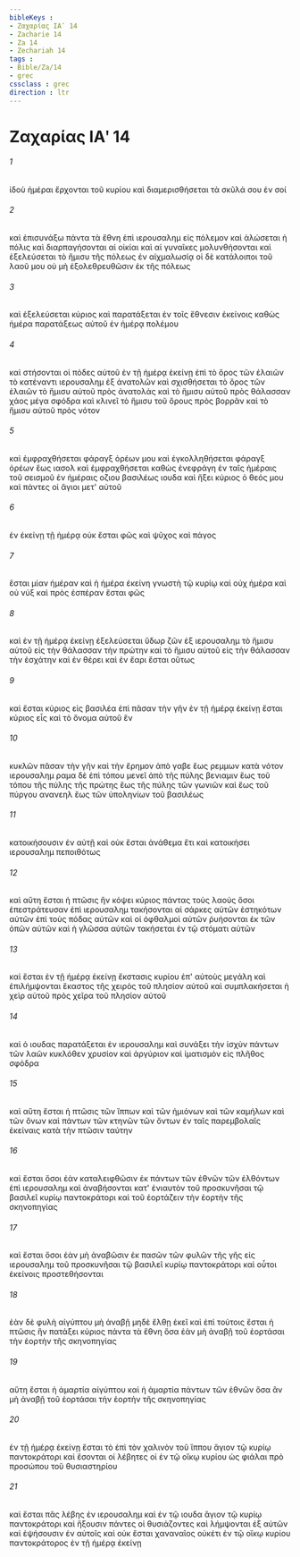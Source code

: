 ```yaml
---
bibleKeys : 
- Ζαχαρίας ΙΑʹ 14
- Zacharie 14
- Za 14
- Zechariah 14
tags : 
- Bible/Za/14
- grec
cssclass : grec
direction : ltr
---
```


# Ζαχαρίας ΙΑʹ 14

###### 1
ἰδοὺ ἡμέραι ἔρχονται τοῦ κυρίου καὶ διαμερισθήσεται τὰ σκῦλά σου ἐν σοί
###### 2
καὶ ἐπισυνάξω πάντα τὰ ἔθνη ἐπὶ ιερουσαλημ εἰς πόλεμον καὶ ἁλώσεται ἡ πόλις καὶ διαρπαγήσονται αἱ οἰκίαι καὶ αἱ γυναῖκες μολυνθήσονται καὶ ἐξελεύσεται τὸ ἥμισυ τῆς πόλεως ἐν αἰχμαλωσίᾳ οἱ δὲ κατάλοιποι τοῦ λαοῦ μου οὐ μὴ ἐξολεθρευθῶσιν ἐκ τῆς πόλεως
###### 3
καὶ ἐξελεύσεται κύριος καὶ παρατάξεται ἐν τοῖς ἔθνεσιν ἐκείνοις καθὼς ἡμέρα παρατάξεως αὐτοῦ ἐν ἡμέρᾳ πολέμου
###### 4
καὶ στήσονται οἱ πόδες αὐτοῦ ἐν τῇ ἡμέρᾳ ἐκείνῃ ἐπὶ τὸ ὄρος τῶν ἐλαιῶν τὸ κατέναντι ιερουσαλημ ἐξ ἀνατολῶν καὶ σχισθήσεται τὸ ὄρος τῶν ἐλαιῶν τὸ ἥμισυ αὐτοῦ πρὸς ἀνατολὰς καὶ τὸ ἥμισυ αὐτοῦ πρὸς θάλασσαν χάος μέγα σφόδρα καὶ κλινεῖ τὸ ἥμισυ τοῦ ὄρους πρὸς βορρᾶν καὶ τὸ ἥμισυ αὐτοῦ πρὸς νότον
###### 5
καὶ ἐμφραχθήσεται φάραγξ ὀρέων μου καὶ ἐγκολληθήσεται φάραγξ ὀρέων ἕως ιασολ καὶ ἐμφραχθήσεται καθὼς ἐνεφράγη ἐν ταῖς ἡμέραις τοῦ σεισμοῦ ἐν ἡμέραις οζιου βασιλέως ιουδα καὶ ἥξει κύριος ὁ θεός μου καὶ πάντες οἱ ἅγιοι μετ' αὐτοῦ
###### 6
ἐν ἐκείνῃ τῇ ἡμέρᾳ οὐκ ἔσται φῶς καὶ ψῦχος καὶ πάγος
###### 7
ἔσται μίαν ἡμέραν καὶ ἡ ἡμέρα ἐκείνη γνωστὴ τῷ κυρίῳ καὶ οὐχ ἡμέρα καὶ οὐ νύξ καὶ πρὸς ἑσπέραν ἔσται φῶς
###### 8
καὶ ἐν τῇ ἡμέρᾳ ἐκείνῃ ἐξελεύσεται ὕδωρ ζῶν ἐξ ιερουσαλημ τὸ ἥμισυ αὐτοῦ εἰς τὴν θάλασσαν τὴν πρώτην καὶ τὸ ἥμισυ αὐτοῦ εἰς τὴν θάλασσαν τὴν ἐσχάτην καὶ ἐν θέρει καὶ ἐν ἔαρι ἔσται οὕτως
###### 9
καὶ ἔσται κύριος εἰς βασιλέα ἐπὶ πᾶσαν τὴν γῆν ἐν τῇ ἡμέρᾳ ἐκείνῃ ἔσται κύριος εἷς καὶ τὸ ὄνομα αὐτοῦ ἕν
###### 10
κυκλῶν πᾶσαν τὴν γῆν καὶ τὴν ἔρημον ἀπὸ γαβε ἕως ρεμμων κατὰ νότον ιερουσαλημ ραμα δὲ ἐπὶ τόπου μενεῖ ἀπὸ τῆς πύλης βενιαμιν ἕως τοῦ τόπου τῆς πύλης τῆς πρώτης ἕως τῆς πύλης τῶν γωνιῶν καὶ ἕως τοῦ πύργου ανανεηλ ἕως τῶν ὑποληνίων τοῦ βασιλέως
###### 11
κατοικήσουσιν ἐν αὐτῇ καὶ οὐκ ἔσται ἀνάθεμα ἔτι καὶ κατοικήσει ιερουσαλημ πεποιθότως
###### 12
καὶ αὕτη ἔσται ἡ πτῶσις ἣν κόψει κύριος πάντας τοὺς λαούς ὅσοι ἐπεστράτευσαν ἐπὶ ιερουσαλημ τακήσονται αἱ σάρκες αὐτῶν ἑστηκότων αὐτῶν ἐπὶ τοὺς πόδας αὐτῶν καὶ οἱ ὀφθαλμοὶ αὐτῶν ῥυήσονται ἐκ τῶν ὀπῶν αὐτῶν καὶ ἡ γλῶσσα αὐτῶν τακήσεται ἐν τῷ στόματι αὐτῶν
###### 13
καὶ ἔσται ἐν τῇ ἡμέρᾳ ἐκείνῃ ἔκστασις κυρίου ἐπ' αὐτοὺς μεγάλη καὶ ἐπιλήμψονται ἕκαστος τῆς χειρὸς τοῦ πλησίον αὐτοῦ καὶ συμπλακήσεται ἡ χεὶρ αὐτοῦ πρὸς χεῖρα τοῦ πλησίον αὐτοῦ
###### 14
καὶ ὁ ιουδας παρατάξεται ἐν ιερουσαλημ καὶ συνάξει τὴν ἰσχὺν πάντων τῶν λαῶν κυκλόθεν χρυσίον καὶ ἀργύριον καὶ ἱματισμὸν εἰς πλῆθος σφόδρα
###### 15
καὶ αὕτη ἔσται ἡ πτῶσις τῶν ἵππων καὶ τῶν ἡμιόνων καὶ τῶν καμήλων καὶ τῶν ὄνων καὶ πάντων τῶν κτηνῶν τῶν ὄντων ἐν ταῖς παρεμβολαῖς ἐκείναις κατὰ τὴν πτῶσιν ταύτην
###### 16
καὶ ἔσται ὅσοι ἐὰν καταλειφθῶσιν ἐκ πάντων τῶν ἐθνῶν τῶν ἐλθόντων ἐπὶ ιερουσαλημ καὶ ἀναβήσονται κατ' ἐνιαυτὸν τοῦ προσκυνῆσαι τῷ βασιλεῖ κυρίῳ παντοκράτορι καὶ τοῦ ἑορτάζειν τὴν ἑορτὴν τῆς σκηνοπηγίας
###### 17
καὶ ἔσται ὅσοι ἐὰν μὴ ἀναβῶσιν ἐκ πασῶν τῶν φυλῶν τῆς γῆς εἰς ιερουσαλημ τοῦ προσκυνῆσαι τῷ βασιλεῖ κυρίῳ παντοκράτορι καὶ οὗτοι ἐκείνοις προστεθήσονται
###### 18
ἐὰν δὲ φυλὴ αἰγύπτου μὴ ἀναβῇ μηδὲ ἔλθῃ ἐκεῖ καὶ ἐπὶ τούτοις ἔσται ἡ πτῶσις ἣν πατάξει κύριος πάντα τὰ ἔθνη ὅσα ἐὰν μὴ ἀναβῇ τοῦ ἑορτάσαι τὴν ἑορτὴν τῆς σκηνοπηγίας
###### 19
αὕτη ἔσται ἡ ἁμαρτία αἰγύπτου καὶ ἡ ἁμαρτία πάντων τῶν ἐθνῶν ὅσα ἂν μὴ ἀναβῇ τοῦ ἑορτάσαι τὴν ἑορτὴν τῆς σκηνοπηγίας
###### 20
ἐν τῇ ἡμέρᾳ ἐκείνῃ ἔσται τὸ ἐπὶ τὸν χαλινὸν τοῦ ἵππου ἅγιον τῷ κυρίῳ παντοκράτορι καὶ ἔσονται οἱ λέβητες οἱ ἐν τῷ οἴκῳ κυρίου ὡς φιάλαι πρὸ προσώπου τοῦ θυσιαστηρίου
###### 21
καὶ ἔσται πᾶς λέβης ἐν ιερουσαλημ καὶ ἐν τῷ ιουδα ἅγιον τῷ κυρίῳ παντοκράτορι καὶ ἥξουσιν πάντες οἱ θυσιάζοντες καὶ λήμψονται ἐξ αὐτῶν καὶ ἑψήσουσιν ἐν αὐτοῖς καὶ οὐκ ἔσται χαναναῖος οὐκέτι ἐν τῷ οἴκῳ κυρίου παντοκράτορος ἐν τῇ ἡμέρᾳ ἐκείνῃ
